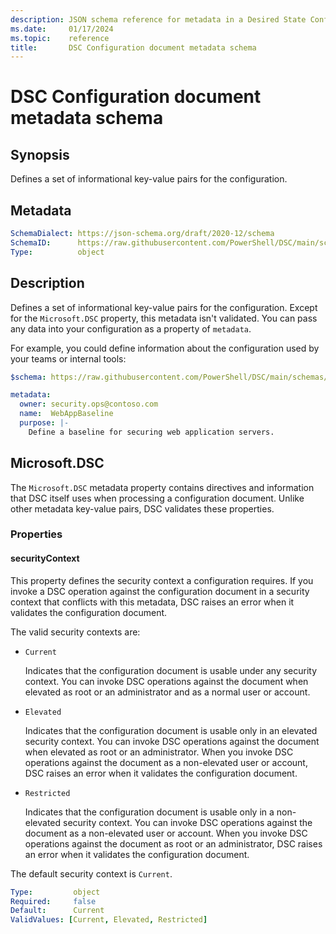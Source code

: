 ```yaml
---
description: JSON schema reference for metadata in a Desired State Configuration document.
ms.date:     01/17/2024
ms.topic:    reference
title:       DSC Configuration document metadata schema
---
```


# DSC Configuration document metadata schema

## Synopsis

Defines a set of informational key-value pairs for the configuration.

## Metadata

```yaml
SchemaDialect: https://json-schema.org/draft/2020-12/schema
SchemaID:      https://raw.githubusercontent.com/PowerShell/DSC/main/schemas/2023/10/config/document.metadata.json
Type:          object
```

## Description

Defines a set of informational key-value pairs for the configuration. Except for the
`Microsoft.DSC` property, this metadata isn't validated. You can pass any data into your configuration as a property of `metadata`.

For example, you could define information about the configuration used by your teams or internal tools:

```yaml
$schema: https://raw.githubusercontent.com/PowerShell/DSC/main/schemas/2024/04/bundled/config/document.vscode.json

metadata:
  owner: security.ops@contoso.com
  name:  WebAppBaseline
  purpose: |-
    Define a baseline for securing web application servers.
```

## Microsoft.DSC

The `Microsoft.DSC` metadata property contains directives and information that DSC itself uses when
processing a configuration document. Unlike other metadata key-value pairs, DSC validates these
properties.

### Properties

#### securityContext

This property defines the security context a configuration requires. If you invoke a DSC operation
against the configuration document in a security context that conflicts with this metadata, DSC
raises an error when it validates the configuration document.

The valid security contexts are:

- `Current`

  Indicates that the configuration document is usable under any security context. You can invoke
  DSC operations against the document when elevated as root or an administrator and as a normal
  user or account.
- `Elevated`

  Indicates that the configuration document is usable only in an elevated security context. You can
  invoke DSC operations against the document when elevated as root or an administrator. When you
  invoke DSC operations against the document as a non-elevated user or account, DSC raises an error
  when it validates the configuration document.
- `Restricted`

  Indicates that the configuration document is usable only in a non-elevated security context. You
  can invoke DSC operations against the document as a non-elevated user or account. When you invoke
  DSC operations against the document as root or an administrator, DSC raises an error when it
  validates the configuration document.

The default security context is `Current`.

```yaml
Type:         object
Required:     false
Default:      Current
ValidValues: [Current, Elevated, Restricted]
```
